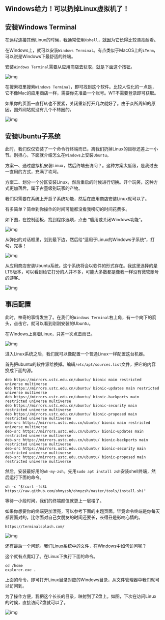 ## Windows给力！可以扔掉Linux虚拟机了！



## 安装Windows Terminal

在远程连接其他Linux的时候，我通常使用`Xshell`，就因为它长得比较漂亮耐看。

在Windows上，就可以安装`Windows Terminal`。有点类似于MacOS上的`iTerm`，可以说是Windows下最舒适的终端。

安装`Windows Terminal`需要从应用商店去获取，就是下面这个按钮。

![img](https://mmbiz.qpic.cn/mmbiz_png/cvQbJDZsKLo08E6fxsGqkb19ibKiamSjYuwHmnBPzu5MgXckINQTaEmKTMibo6mdAKNwHPuYs5dLI9KY7oy01Vjnw/640?wx_fmt=png&tp=webp&wxfrom=5&wx_lazy=1&wx_co=1)

在搜索框里搜索`Windows Terminal`，即可找到这个软件。比较人性化的一点是，它不像Mac的应用商店一样，需要你先准备一个账号。WT不需要登录即可获取。

如果你的页面一直打转也不要紧，关闭重新打开几次就好了。由于众所周知的原因，国外网站就没有几个不转圈的。

![img](https://mmbiz.qpic.cn/mmbiz_png/cvQbJDZsKLo08E6fxsGqkb19ibKiamSjYurBJiaY3UKxw8zpTDE74Pibw7PQTw0ib4XeImWRzwlZia6AdXeicq7ACOWow/640?wx_fmt=png&tp=webp&wxfrom=5&wx_lazy=1&wx_co=1)

## 安装Ubuntu子系统

此时，我们仅仅安装了一个命令行终端而已，离我们扔掉Linux的目标还差上一小节。别担心，下面就介绍怎么在`Windows`上安装`Ubuntu`。

方案一、通过虚拟机安装Linux，然后终端去访问？。这种方案太低级，是我过去一直用的方式，充满了坎坷。

方案二、划分一个分区安装Linux，然后重启的时候进行切换。开个玩笑，这种方式更加落后，属于古董级别玩家的产物。

我们只需要在系统上开启子系统功能，然后在应用商店安装Linux就可以了。

有多简单？简单到你操作的时间可能都没看我唠叨的时间花费多。

如下图，在控制面板，找到程序选项，点击  “启用或关闭Windows功能”。

![img](https://mmbiz.qpic.cn/mmbiz_png/cvQbJDZsKLo08E6fxsGqkb19ibKiamSjYuLibuiaibnibHOWN7lZ7l49UYfWSxV25oAhqPicXDuMf6Evm4dVadQuibF71w/640?wx_fmt=png&tp=webp&wxfrom=5&wx_lazy=1&wx_co=1)

从弹出的对话框里，划到最下边，然后给“适用于Linux的Windows子系统“，打勾，完事！

![img](https://mmbiz.qpic.cn/mmbiz_png/cvQbJDZsKLo08E6fxsGqkb19ibKiamSjYuTsSVicRicGf1EFLGT2k3U4uKAmzxdIuNZXlJDaRszX8aiaDMwngj0wldg/640?wx_fmt=png&tp=webp&wxfrom=5&wx_lazy=1&wx_co=1)

从应用商店安装Ubuntu系统，这个系统将会以软件的形式存在。我这里选择的是LTS版本，可以看到给它打分的人并不多，可能大多数都是像我一样没有微软账号的游客。

![img](https://mmbiz.qpic.cn/mmbiz_png/cvQbJDZsKLo08E6fxsGqkb19ibKiamSjYu3Zzh2BzFviaVILNqDMqvmsGBn63nwogiaI4jebq2R74dvzU7llEGBwkg/640?wx_fmt=png&tp=webp&wxfrom=5&wx_lazy=1&wx_co=1)

## 事后配置

此时，神奇的事情发生了。在我们的`Windows Terminal`右上角，有一个向下的箭头，点击它，就可以看到刚刚安装的Ubuntu。

在Windows上离着Linux，只差一次点击而已。

![img](https://mmbiz.qpic.cn/mmbiz_png/cvQbJDZsKLo08E6fxsGqkb19ibKiamSjYuOMXMpRuIpOjslUJHL4MCh3Mxw62iaNiaReciahYrnLuXs1aCvr0zY2N9w/640?wx_fmt=png&tp=webp&wxfrom=5&wx_lazy=1&wx_co=1)

进入Linux系统之后，我们就可以像配置一个普通Linux一样配置这台机器。

首先把ubuntu的软件源给换掉。编辑`/etc/apt/sources.list`文件，把它的内容换成下面的源。

```
deb https://mirrors.ustc.edu.cn/ubuntu/ bionic main restricted universe multiverse
deb https://mirrors.ustc.edu.cn/ubuntu/ bionic-updates main restricted universe multiverse
deb https://mirrors.ustc.edu.cn/ubuntu/ bionic-backports main restricted universe multiverse
deb https://mirrors.ustc.edu.cn/ubuntu/ bionic-security main restricted universe multiverse
deb https://mirrors.ustc.edu.cn/ubuntu/ bionic-proposed main restricted universe multiverse
deb-src https://mirrors.ustc.edu.cn/ubuntu/ bionic main restricted universe multiverse
deb-src https://mirrors.ustc.edu.cn/ubuntu/ bionic-updates main restricted universe multiverse
deb-src https://mirrors.ustc.edu.cn/ubuntu/ bionic-backports main restricted universe multiverse
deb-src https://mirrors.ustc.edu.cn/ubuntu/ bionic-security main restricted universe multiverse
deb-src https://mirrors.ustc.edu.cn/ubuntu/ bionic-proposed main restricted universe multiverse
```

然后，安装最好用的`oh-my-zsh`。先用`sudo apt install zsh`安装shell终端，然后运行下面的命令。

```
sh -c "$(curl -fsSL https://raw.github.com/ohmyzsh/ohmyzsh/master/tools/install.sh)"
```

等待一小段时间，我们的终端颜值就更上一层楼了。

如果你想要你的终端更加漂亮，可以参考下面的主题页面。毕竟命令终端是你每天都要面对的，比你面对自己女朋友的时间还要长，长得丑是影响心情的。

```
https://terminalsplash.com/
```

![img](https://mmbiz.qpic.cn/mmbiz_png/cvQbJDZsKLo08E6fxsGqkb19ibKiamSjYurTtjXfAl4vZcrxib8qoxwAeR1uhmjQ0Hy5dgHXGxHGxlW5U8HsulAyA/640?wx_fmt=png&tp=webp&wxfrom=5&wx_lazy=1&wx_co=1)

还有最后一个问题。我们Linux系统中的文件，在Windows中如何访问呢？

这个就有点魔幻了。在Linux下执行下面的命令。

```
cd /home
explorer.exe .
```

上面的命令，即可打开Linux目录对应的Windows目录，从文件管理器中我们就可以访问到。

为了操作方便，我把这个长长的目录，映射到了Z盘上。如图，下次在访问Linux的时候，直接访问Z盘就可以了。

![img](https://mmbiz.qpic.cn/mmbiz_png/cvQbJDZsKLo08E6fxsGqkb19ibKiamSjYu5xTxNzzkwEIY7h90MAOLpiayTq0YLORxkvhIiadibhU72OucabnI9N8dA/640?wx_fmt=png&tp=webp&wxfrom=5&wx_lazy=1&wx_co=1)

